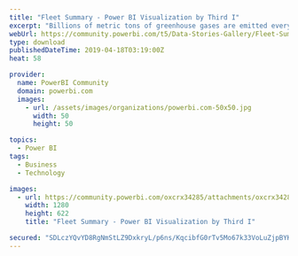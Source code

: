 ```yaml
---
title: "Fleet Summary - Power BI Visualization by Third I"
excerpt: "Billions of metric tons of greenhouse gases are emitted every year across the globe and the transportation sector accounts for about half of these"
webUrl: https://community.powerbi.com/t5/Data-Stories-Gallery/Fleet-Summary-Power-BI-Visualization-by-Third-I/m-p/672993
type: download
publishedDateTime: 2019-04-18T03:19:00Z
heat: 58

provider:
  name: PowerBI Community
  domain: powerbi.com
  images:
    - url: /assets/images/organizations/powerbi.com-50x50.jpg
      width: 50
      height: 50

topics:
  - Power BI
tags:
  - Business
  - Technology

images:
  - url: https://community.powerbi.com/oxcrx34285/attachments/oxcrx34285/DataStoriesGallery/2597/6/Fleet_Summary_Report_by_ThirdI.PNG
    width: 1280
    height: 622
    title: "Fleet Summary - Power BI Visualization by Third I"

secured: "SDLczYQvYD8RgNmStLZ9DxkryL/p6ns/KqcibfG0rTv5Mo67k33VoLuZjpBYKE6hxwHEe3sxNYOcF1McupX0ybE7XphUR7MhVfrp7Yl9iEZ9UbIDnB+9KaODxYHloHRq3Khw/tpPKcHvCIWtc1Qh19id9+n+mAIwq5sFPX5S1+sDbrU/IfxXlecQy6m0rpvaRigMPJG/SToTmohF2Twwg0XjVQXE7UrCgn6M78YxxgKafh6UbnoK1LaLNZwdm0IaXnMJnlCT9j0qhF7YdnyQRmaivQyPy/me2lvD3J8ZpeiL+WXt8MYW8xEbM8ZH85JFTR7JAicBXCBkKKlUanHBNkwcbHL61+lGr1iFyrKN3Zv3Mx3pujtRyOgLiJ3ro1tx;MnWMvERrxvmRyipiHjs1aA=="
---
```


